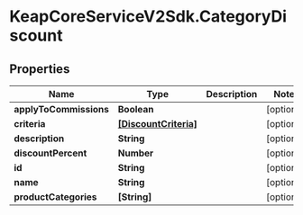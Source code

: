 # KeapCoreServiceV2Sdk.CategoryDiscount

## Properties

Name | Type | Description | Notes
------------ | ------------- | ------------- | -------------
**applyToCommissions** | **Boolean** |  | [optional] 
**criteria** | [**[DiscountCriteria]**](DiscountCriteria.md) |  | [optional] 
**description** | **String** |  | [optional] 
**discountPercent** | **Number** |  | [optional] 
**id** | **String** |  | [optional] 
**name** | **String** |  | [optional] 
**productCategories** | **[String]** |  | [optional] 



